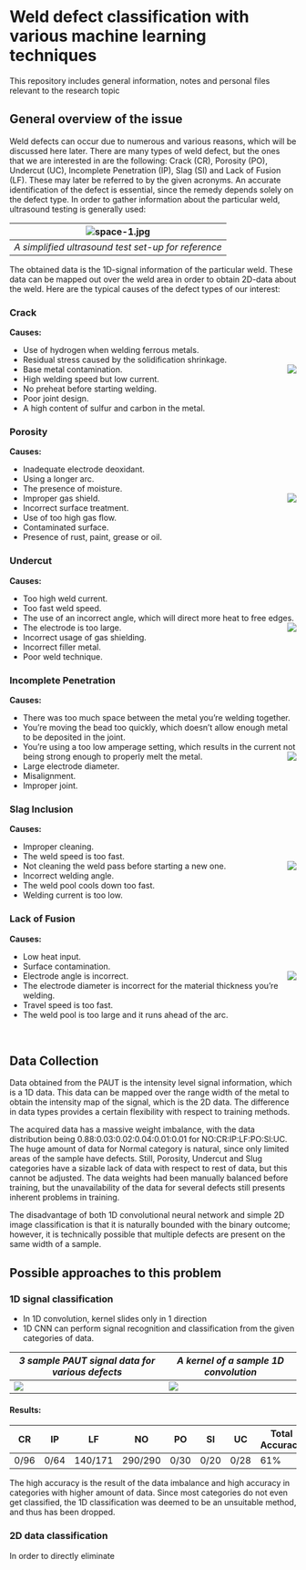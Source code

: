 # Weld defect classification with various machine learning techniques

This repository includes general information, notes and personal files relevant to the research topic

## General overview of the issue
Weld defects can occur due to numerous and various reasons, which will be discussed here later. There are many types of weld defect, but the ones that we are interested in are the following: Crack (CR), Porosity (PO), Undercut (UC), Incomplete Penetration (IP), Slag (Sl) and Lack of Fusion (LF). These may later be referred to by the given acronyms. An accurate identification of the defect is essential, since the remedy depends solely on the defect type. In order to gather information about the particular weld, ultrasound testing is generally used:


| ![space-1.jpg](https://user-images.githubusercontent.com/63436458/186456502-ebffc417-b782-43fa-b6ba-5f78719dd912.jpg) | 
|:--:| 
| *A simplified ultrasound test set-up for reference* |

The obtained data is the 1D-signal information of the particular weld. These data can be mapped out over the weld area in order to obtain 2D-data about the weld. Here are the typical causes of the defect types of our interest:

### Crack
**Causes:**
* Use of hydrogen when welding ferrous metals.
* Residual stress caused by the solidification shrinkage.
* Base metal contamination.                                   <img align="right" src = "https://user-images.githubusercontent.com/63436458/186449212-a5368df4-4b3e-48fa-b5d2-274e8a4a1b8f.png">
* High welding speed but low current.
* No preheat before starting welding.
* Poor joint design.
* A high content of sulfur and carbon in the metal.


### Porosity
**Causes:**
* Inadequate electrode deoxidant.
* Using a longer arc.
* The presence of moisture.
* Improper gas shield.                                      <img align="right" src = "https://user-images.githubusercontent.com/63436458/186449919-ac8b945a-4ec9-4d4c-9857-7d832689b69c.png">
* Incorrect surface treatment.
* Use of too high gas flow.
* Contaminated surface.
* Presence of rust, paint, grease or oil.


### Undercut
**Causes:**
* Too high weld current.
* Too fast weld speed.
* The use of an incorrect angle, which will direct more heat to free edges.       <img align="right" src = "https://user-images.githubusercontent.com/63436458/186450108-c3a4a653-6dda-4ab4-995d-c980477be894.png">
* The electrode is too large.
* Incorrect usage of gas shielding.
* Incorrect filler metal.
* Poor weld technique.


### Incomplete Penetration
**Causes:**
* There was too much space between the metal you’re welding together.
* You’re moving the bead too quickly, which doesn’t allow enough metal to be deposited in the joint.
* You’re using a too low amperage setting, which results in the current not being strong enough to properly melt the metal.       <img align="right" src = "https://user-images.githubusercontent.com/63436458/186450625-99c48018-077f-469d-8142-c2ae25e57f5c.png">
* Large electrode diameter.
* Misalignment.
* Improper joint.


### Slag Inclusion
**Causes:**
* Improper cleaning.
* The weld speed is too fast.
* Not cleaning the weld pass before starting a new one.           <img align="right" src = "https://user-images.githubusercontent.com/63436458/186450667-0a19c2d7-e31f-4c1e-9f2a-c40470f468fb.png">
* Incorrect welding angle.
* The weld pool cools down too fast.
* Welding current is too low.


### Lack of Fusion
**Causes:**
* Low heat input.
* Surface contamination.
* Electrode angle is incorrect.                                 <img align="right" src = "https://user-images.githubusercontent.com/63436458/186450882-0b50d468-11ad-4306-b97b-d0b2ecb7e233.png">
* The electrode diameter is incorrect for the material thickness you’re welding.
* Travel speed is too fast.
* The weld pool is too large and it runs ahead of the arc.

<br/>

## Data Collection
Data obtained from the PAUT is the intensity level signal information, which is a 1D data. This data can be mapped over the range width of the metal to obtain the intensity map of the signal, which is the 2D data. The difference in data types provides a certain flexibility with respect to training methods.

The acquired data has a massive weight imbalance, with the data distribution being 0.88:0.03:0.02:0.04:0.01:0.01 for NO:CR:IP:LF:PO:Sl:UC. The huge amount of data for Normal category is natural, since only limited areas of the sample have defects. Still, Porosity, Undercut and Slug categories have a sizable lack of data with respect to rest of data, but this cannot be adjusted. The data weights had been manually balanced before training, but the unavailability of the data for several defects still presents inherent problems in training.

The disadvantage of both 1D convolutional neural network and simple 2D image classification is that it is naturally bounded with the binary outcome; however, it is technically possible that multiple defects are present on the same width of a sample.
## Possible approaches to this problem

### 1D signal classification
* In 1D convolution, kernel slides only in 1 direction
* 1D CNN can perform signal recognition and classification from the given categories of data.

*3 sample PAUT signal data for various defects* | *A kernel of a sample 1D convolution*
--- | ---
![](https://user-images.githubusercontent.com/63436458/186459776-46c7d9d7-4763-413e-8b24-a1e55c5c00cc.png) | ![](https://user-images.githubusercontent.com/63436458/186459792-284800ca-9430-461e-923d-e3d8f88ba19e.png)

#### Results:

**CR** | **IP** | **LF** | **NO** | **PO** | **Sl** | **UC** | **Total Accuracy**
--- | --- | --- | --- | --- | --- | --- | ---
0/96 | 0/64 | 140/171 | 290/290 | 0/30 | 0/20 | 0/28 | 61%

The high accuracy is the result of the data imbalance and high accuracy in categories with higher amount of data. Since most categories do not even get classified, the 1D classification was deemed to be an unsuitable method, and thus has been dropped.


### 2D data classification
In order to directly eliminate 
